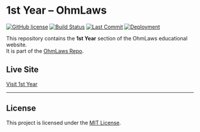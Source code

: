 # 1st Year – OhmLaws

[![GitHub license](https://img.shields.io/github/license/ohmlaws/firstyear.svg?color=blue)](https://github.com/ohmlaws/firstyear/blob/main/LICENSE)
[![Build Status](https://github.com/ohmlaws/firstyear/actions/workflows/pages-deploy.yml/badge.svg)](https://github.com/ohmlaws/firstyear/actions)
[![Last Commit](https://img.shields.io/github/last-commit/ohmlaws/firstyear.svg)](https://github.com/ohmlaws/firstyear/commits)
[![Deployment](https://img.shields.io/github/deployments/ohmlaws/firstyear/github-pages)](https://github.com/ohmlaws/firstyear/deployments/activity_log)

This repository contains the **1st Year** section of the OhmLaws educational website.  
It is part of the [OhmLaws Repo](https://github.com/ohmlaws/ohmlaws.github.io).

## Live Site
[Visit 1st Year](https://ohmlaws.github.io/firstyear/)

---

## License
This project is licensed under the [MIT License](LICENSE).

